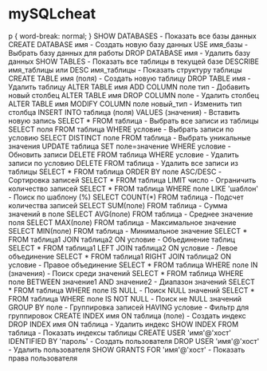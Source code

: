 # mySQLcheat 
p {
  word-break: normal;
}
SHOW DATABASES  -  Показать все базы данных
CREATE DATABASE имя - Создать новую базу данных
USE имя_базы - Выбрать базу данных для работы
DROP DATABASE имя - Удалить базу данных
SHOW TABLES - Показать все таблицы в текущей базе
DESCRIBE имя_таблицы или DESC имя_таблицы - Показать структуру таблицы
CREATE TABLE имя (поля) - Создать новую таблицу
DROP TABLE имя - Удалить таблицу
ALTER TABLE имя ADD COLUMN поле тип - Добавить новый столбец
ALTER TABLE имя DROP COLUMN поле - Удалить столбец
ALTER TABLE имя MODIFY COLUMN поле новый_тип - Изменить тип столбца
INSERT INTO таблица (поля) VALUES (значения) - Вставить новую запись
SELECT * FROM таблица - Выбрать все записи из таблицы
SELECT поля FROM таблица WHERE условие - Выбрать записи по условию
SELECT DISTINCT поле FROM таблица - Выбрать уникальные значения
UPDATE таблица SET поле=значение WHERE условие - Обновить записи
DELETE FROM таблица WHERE условие - Удалить записи по условию
DELETE FROM таблица - Удалить все записи из таблицы
SELECT * FROM таблица ORDER BY поле ASC/DESC - Сортировка записей
SELECT * FROM таблица LIMIT число - Ограничить количество записей
SELECT * FROM таблица WHERE поле LIKE 'шаблон' - Поиск по шаблону (%)
SELECT COUNT(*) FROM таблица - Подсчет количества записей
SELECT SUM(поле) FROM таблица - Сумма значений в поле
SELECT AVG(поле) FROM таблица - Среднее значение поля
SELECT MAX(поле) FROM таблица - Максимальное значение
SELECT MIN(поле) FROM таблица - Минимальное значение
SELECT * FROM таблица1 JOIN таблица2 ON условие - Объединение таблиц
SELECT * FROM таблица1 LEFT JOIN таблица2 ON условие - Левое объединение
SELECT * FROM таблица1 RIGHT JOIN таблица2 ON условие - Правое объединение
SELECT * FROM таблица WHERE поле IN (значения) - Поиск среди значений
SELECT * FROM таблица WHERE поле BETWEEN значение1 AND значение2 - Диапазон значений
SELECT * FROM таблица WHERE поле IS NULL - Поиск NULL значений
SELECT * FROM таблица WHERE поле IS NOT NULL - Поиск не NULL значений
GROUP BY поле - Группировка записей
HAVING условие - Фильтр для группировок
CREATE INDEX имя ON таблица (поле) - Создать индекс
DROP INDEX имя ON таблица - Удалить индекс
SHOW INDEX FROM таблица - Показать индексы таблицы
CREATE USER 'имя'@'хост' IDENTIFIED BY 'пароль' - Создать пользователя
DROP USER 'имя'@'хост' - Удалить пользователя
SHOW GRANTS FOR 'имя'@'хост' - Показать права пользователя
